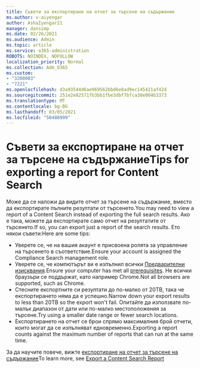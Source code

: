 ```yaml
---
title: Съвети за експортиране на отчет за търсене на съдържание
ms.author: v-aiyengar
author: AshaIyengar21
manager: dansimp
ms.date: 02/26/2021
ms.audience: Admin
ms.topic: article
ms.service: o365-administration
ROBOTS: NOINDEX, NOFOLLOW
localization_priority: Normal
ms.collection: Adm_O365
ms.custom:
- "3200003"
- "7221"
ms.openlocfilehash: d3a93544d6ae969562bbd6e8ad9ec145421af42d
ms.sourcegitcommit: 251e2e82571fb3bb1fbe3dbf7bfca30e004b3373
ms.translationtype: MT
ms.contentlocale: bg-BG
ms.lasthandoff: 03/05/2021
ms.locfileid: "50480999"
---
```

# <a name="tips-for-exporting-a-report-for-content-search"></a><span data-ttu-id="ee347-102">Съвети за експортиране на отчет за търсене на съдържание</span><span class="sxs-lookup"><span data-stu-id="ee347-102">Tips for exporting a report for Content Search</span></span>

<span data-ttu-id="ee347-103">Може да се наложи да видите отчет за търсене на съдържание, вместо да експортирате пълните резултати от търсенето.</span><span class="sxs-lookup"><span data-stu-id="ee347-103">You may need to view a report of a Content Search instead of exporting the full search results.</span></span> <span data-ttu-id="ee347-104">Ако е така, можете да експортирате само отчет на резултатите от търсенето.</span><span class="sxs-lookup"><span data-stu-id="ee347-104">If so, you can export just a report of the search results.</span></span> <span data-ttu-id="ee347-105">Ето някои съвети:</span><span class="sxs-lookup"><span data-stu-id="ee347-105">Here are some tips:</span></span>

- <span data-ttu-id="ee347-106">Уверете се, че на вашия акаунт е присвоена ролята за управление на търсенето в съответствие.</span><span class="sxs-lookup"><span data-stu-id="ee347-106">Ensure your account is assigned the Compliance Search management role.</span></span>
- <span data-ttu-id="ee347-107">Уверете се, че компютърът ви е изпълнил всички [Предварителни изисквания](https://go.microsoft.com/fwlink/?linkid=2102407).</span><span class="sxs-lookup"><span data-stu-id="ee347-107">Ensure your computer has met all [prerequisites](https://go.microsoft.com/fwlink/?linkid=2102407).</span></span> <span data-ttu-id="ee347-108">Не всички браузъри се поддържат, като например Chrome.</span><span class="sxs-lookup"><span data-stu-id="ee347-108">Not all browsers are supported, such as Chrome.</span></span>
- <span data-ttu-id="ee347-109">Стесните експортните си резултати до по-малко от 20TB, така че експортирането няма да е успешно.</span><span class="sxs-lookup"><span data-stu-id="ee347-109">Narrow down your export results to less than 20TB so the export won't fail.</span></span> <span data-ttu-id="ee347-110">Опитайте да използвате по-малък диапазон от дати или по-малко местоположения за търсене.</span><span class="sxs-lookup"><span data-stu-id="ee347-110">Try using a smaller date range or fewer search locations.</span></span>
- <span data-ttu-id="ee347-111">Експортирането на отчет се брои спрямо максималния брой отчети, които могат да се изпълняват едновременно.</span><span class="sxs-lookup"><span data-stu-id="ee347-111">Exporting a report counts against the maximum number of reports that can run at the same time.</span></span>

<span data-ttu-id="ee347-112">За да научите повече, вижте [експортиране на отчет за търсене на съдържание](https://go.microsoft.com/fwlink/?linkid=2102409)</span><span class="sxs-lookup"><span data-stu-id="ee347-112">To learn more, see [Export a Content Search Report](https://go.microsoft.com/fwlink/?linkid=2102409)</span></span>